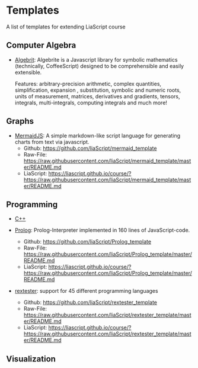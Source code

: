 <!--

author:   Andre Dietrich
email:    andre.dietrich@ovgu.de
version:  1.0.0
language: en_US
narrator: US English Female

-->

# Templates
A list of templates for extending LiaScript course

## Computer Algebra

* [Algebrit](https://liascript.github.io/course/?https://raw.githubusercontent.com/liaScript/algebrite_template/master/README.md):
  Algebrite is a Javascript library for symbolic mathematics (technically, CoffeeScript) designed to be comprehensible and easily extensible.

  Features: arbitrary-precision arithmetic, complex quantities, simplification,
  expansion , substitution, symbolic and numeric roots, units of measurement,
  matrices, derivatives and gradients, tensors, integrals, multi-integrals,
  computing integrals and much more!

## Graphs

* [MermaidJS](https://mermaidjs.github.io): A simple markdown-like script language for generating charts from text via javascript.
  * Github: https://github.com/liaScript/mermaid_template
  * Raw-File: https://raw.githubusercontent.com/liaScript/mermaid_template/master/README.md
  * LiaScript: https://liascript.github.io/course/?https://raw.githubusercontent.com/liaScript/mermaid_template/master/README.md

## Programming

* [C++]()

* [Prolog](https://curiosity-driven.org/prolog-interpreter): Prolog-Interpreter implemented in 160 lines of JavaScript-code.
  * Github: https://github.com/liaScript/Prolog_template
  * Raw-File: https://raw.githubusercontent.com/liaScript/Prolog_template/master/README.md
  * LiaScript: https://liascript.github.io/course/?https://raw.githubusercontent.com/liaScript/Prolog_template/master/README.md

* [rextester](https://liascript.github.io/course/?https://raw.githubusercontent.com/liaScript/rextester_template/master/README.md): support for 45 different programming languages
  * Github: https://github.com/liaScript/rextester_template
  * Raw-File: https://raw.githubusercontent.com/liaScript/rextester_template/master/README.md
  * LiaScript: https://liascript.github.io/course/?https://raw.githubusercontent.com/liaScript/rextester_template/master/README.md

## Visualization
